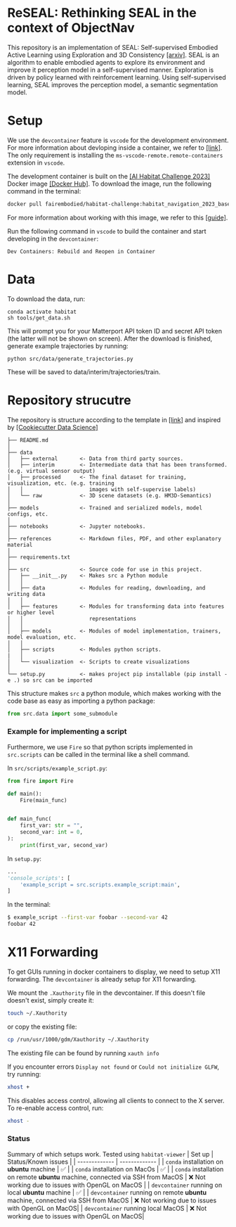 # ReSEAL: Rethinking SEAL in the context of ObjectNav
This repository is an implementation of SEAL: Self-supervised Embodied Active Learning using Exploration and 3D Consistency [[arxiv]](https://arxiv.org/abs/2112.01001).
SEAL is an algorithm to enable embodied agents to explore its environment and improve it perception model in a self-supervised manner.
Exploration is driven by policy learned with reinforcement learning.
Using self-supervised learning, SEAL improves the perception model, a semantic segmentation model.

# Setup
We use the `devcontainer` feature is `vscode` for the development environment.
For more information about devloping inside a container, we refer to [[link]](https://code.visualstudio.com/docs/devcontainers/containers#_create-a-devcontainerjson-file).
The only requirement is installing the `ms-vscode-remote.remote-containers` extension in `vscode`.

The development container is built on the [[AI Habitat Challenge 2023]](https://aihabitat.org/challenge/2023/) Docker image [[Docker Hub]](https://aihabitat.org/challenge/2023/).
To download the image, run the following command in the terminal:
```bash
docker pull fairembodied/habitat-challenge:habitat_navigation_2023_base_docker
```
For more information about working with this image, we refer to this [[guide]](https://github.com/facebookresearch/habitat-lab#docker-setup).

Run the following command in `vscode` to build the container and start developing in the `devcontainer`:
```
Dev Containers: Rebuild and Reopen in Container
```
# Data
To download the data, run:
```
conda activate habitat
sh tools/get_data.sh
```
This will prompt you for your Matterport API token ID and secret API token (the latter will not be shown on screen). After the download is finished, generate example trajectories by running:
```
python src/data/generate_trajectories.py
```
These will be saved to data/interim/trajectories/train.
# Repository strucutre
The repository is structure according to the template in [[link]](https://towardsdatascience.com/structuring-machine-learning-projects-be473775a1b6) and inspired by [[Cookiecutter Data Science]](https://drivendata.github.io/cookiecutter-data-science/)

```
├── README.md          
│
├── data
│   ├── external       <- Data from third party sources.
│   ├── interim        <- Intermediate data that has been transformed. (e.g. virtual sensor output)
│   ├── processed      <- The final dataset for training, visualization, etc. (e.g. training
│   │                     images with self-supervise labels)
│   └── raw            <- 3D scene datasets (e.g. HM3D-Semantics)
│
├── models             <- Trained and serialized models, model configs, etc.
│
├── notebooks          <- Jupyter notebooks.
│
├── references         <- Markdown files, PDF, and other explanatory material
│
├── requirements.txt
│
├── src                <- Source code for use in this project.
│   ├── __init__.py    <- Makes src a Python module
│   │
│   ├── data           <- Modules for reading, downloading, and writing data
│   │
│   ├── features       <- Modules for transforming data into features or higher level
│   │                     representations
│   │
│   ├── models         <- Modules of model implementation, trainers, model evaluation, etc.
│   │
│   ├── scripts        <- Modules python scripts.
|   │
│   └── visualization  <- Scripts to create visualizations
│
└── setup.py           <- makes project pip installable (pip install -e .) so src can be imported
```

This structure makes `src` a python module, which makes working with the code base as easy as importing a python package:

```python
from src.data import some_submodule
```
### Example for implementing a script
Furthermore, we use `Fire` so that python scripts implemented in `src.scripts` can be called in the terminal like a shell command.

In `src/scripts/example_script.py`:
```python
from fire import Fire

def main():
    Fire(main_func)


def main_func(
    first_var: str = "",
    second_var: int = 0,
):
    print(first_var, second_var)
```

In `setup.py`:
```python
...
'console_scripts': [
    'example_script = src.scripts.example_script:main',
]
```

In the terminal:
```bash
$ example_script --first-var foobar --second-var 42
foobar 42
```

# X11 Forwarding
To get GUIs running in docker containers to display, we need to setup X11 forwarding.
The `devcontainer` is already setup for X11 forwarding.

We mount the `.Xauthority` file in the devcontainer.
If this doesn't file doesn't exist, simply create it:
```bash
touch ~/.Xauthority
```
or copy the existing file:
```bash
cp /run/usr/1000/gdm/Xauthority ~/.Xauthority
```
The existing file can be found by running `xauth info`

If you encounter errors `Display not found` or `Could not initialize GLFW`, try running:
```bash
xhost +
````
This disables access control, allowing all clients to connect to the X server. To re-enable access control, run:
```bash
xhost -
```

### Status
Summary of which setups work. Tested using `habitat-viewer`
| Set up        | Status/Known issues   |
| ------------- | -------------         |
| `conda` installation on **ubuntu** machine | :white_check_mark:   |
| `conda` installation on MacOs | :white_check_mark: |
| `conda` installation on remote **ubuntu** machine, connected via SSH from MacOS | :x: Not working due to issues with OpenGL on MacOS  |
| `devcontainer` running on local **ubuntu** machine  | :white_check_mark:      |
| `devcontainer` running on remote **ubuntu** machine, connected via SSH from MacOS  | :x: Not working due to issues with OpenGL on MacOS|
| `devcontainer` running local MacOS  | :x: Not working due to issues with OpenGL on MacOS|
